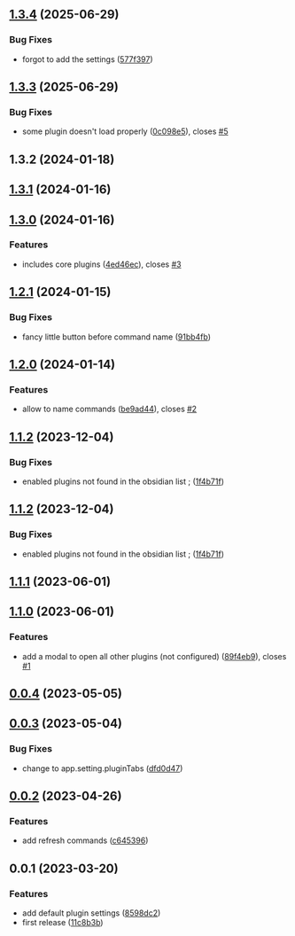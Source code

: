 ## [1.3.4](https://github.com/Mara-Li/obsidian-open-settings/compare/1.3.3...1.3.4) (2025-06-29)
### Bug Fixes

* forgot to add the settings ([577f397](https://github.com/Mara-Li/obsidian-open-settings/commit/577f39746c626c3bbba1553cf0e9789965ff13fd))

## [1.3.3](https://github.com/Mara-Li/obsidian-open-settings/compare/1.3.2...1.3.3) (2025-06-29)
### Bug Fixes

* some plugin doesn't load properly ([0c098e5](https://github.com/Mara-Li/obsidian-open-settings/commit/0c098e54c4ff3b89d3f305a05bdd8a7bc5cf90f4)), closes [#5](https://github.com/Mara-Li/obsidian-open-settings/issues/5)

## 1.3.2 (2024-01-18)

## [1.3.1](https://github.com/Lisandra-dev/open-plugin-settings-commands/compare/1.3.0...1.3.1) (2024-01-16)

## [1.3.0](https://github.com/Lisandra-dev/open-plugin-settings-commands/compare/1.2.1...1.3.0) (2024-01-16)
### Features

* includes core plugins ([4ed46ec](https://github.com/Lisandra-dev/open-plugin-settings-commands/commit/4ed46ec2bdff6f1d856d5bae23e04ccec348ac2f)), closes [#3](https://github.com/Lisandra-dev/open-plugin-settings-commands/issues/3)

## [1.2.1](https://github.com/Lisandra-dev/open-plugin-settings-commands/compare/1.2.0...1.2.1) (2024-01-15)
### Bug Fixes

* fancy little button before command name ([91bb4fb](https://github.com/Lisandra-dev/open-plugin-settings-commands/commit/91bb4fb15b243abff192cec4aefd88c9d8821776))

## [1.2.0](https://github.com/Lisandra-dev/open-plugin-settings-commands/compare/1.1.2...1.2.0) (2024-01-14)
### Features

* allow to name commands ([be9ad44](https://github.com/Lisandra-dev/open-plugin-settings-commands/commit/be9ad4469f554758f8065b25d215c646dc1416f0)), closes [#2](https://github.com/Lisandra-dev/open-plugin-settings-commands/issues/2)

## [1.1.2](https://github.com/Lisandra-dev/open-plugin-settings-commands/compare/1.1.1...1.1.2) (2023-12-04)
### Bug Fixes

* enabled plugins not found in the obsidian list ; ([1f4b71f](https://github.com/Lisandra-dev/open-plugin-settings-commands/commit/1f4b71f9b49d93a29fb5d3aee593295520c13f5a))

## [1.1.2](https://github.com/Lisandra-dev/open-plugin-settings-commands/compare/1.1.1...1.1.2) (2023-12-04)
### Bug Fixes

* enabled plugins not found in the obsidian list ; ([1f4b71f](https://github.com/Lisandra-dev/open-plugin-settings-commands/commit/1f4b71f9b49d93a29fb5d3aee593295520c13f5a))

## [1.1.1](https://github.com/Lisandra-dev/open-plugin-settings-commands/compare/1.1.0...1.1.1) (2023-06-01)

## [1.1.0](https://github.com/Lisandra-dev/open-plugin-settings-commands/compare/0.0.4...1.1.0) (2023-06-01)
### Features

* add a modal to open all other plugins (not configured) ([89f4eb9](https://github.com/Lisandra-dev/open-plugin-settings-commands/commit/89f4eb917c28d59245b330e4967a46fa89a040c1)), closes [#1](https://github.com/Lisandra-dev/open-plugin-settings-commands/issues/1)

## [0.0.4](https://github.com/Lisandra-dev/open-plugin-settings-commands/compare/0.0.3...0.0.4) (2023-05-05)

## [0.0.3](https://github.com/Lisandra-dev/open-plugin-settings-commands/compare/0.0.2...0.0.3) (2023-05-04)
### Bug Fixes

* change to app.setting.pluginTabs ([dfd0d47](https://github.com/Lisandra-dev/open-plugin-settings-commands/commit/dfd0d47d3d39b58fd6c84f36c6e4a8d11c9a3feb))

## [0.0.2](https://github.com/Lisandra-dev/open-plugin-settings-commands/compare/0.0.1...0.0.2) (2023-04-26)
### Features

* add refresh commands ([c645396](https://github.com/Lisandra-dev/open-plugin-settings-commands/commit/c6453967ab0ffe17085627383272e8a49c1fd1f0))

## 0.0.1 (2023-03-20)
### Features

* add default plugin settings ([8598dc2](https://github.com/Lisandra-dev/open-plugin-settings-commands/commit/8598dc23ca25e9753f7af7e24ef966c3b3017d94))
* first release ([11c8b3b](https://github.com/Lisandra-dev/open-plugin-settings-commands/commit/11c8b3bb4261f343114ca54781969d6d4d65a373))